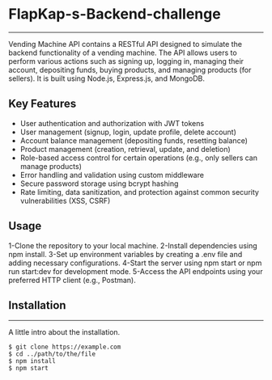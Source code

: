 # FlapKap-s-Backend-challenge
***
Vending Machine API contains a RESTful API designed to simulate the backend functionality of a vending machine. The API allows users to perform various actions such as signing up, logging in, managing their account, depositing funds, buying products, and managing products (for sellers). It is built using Node.js, Express.js, and MongoDB.
## Key Features
* User authentication and authorization with JWT tokens
* User management (signup, login, update profile, delete account)
* Account balance management (depositing funds, resetting balance)
* Product management (creation, retrieval, update, and deletion)
* Role-based access control for certain operations (e.g., only sellers can manage products)
* Error handling and validation using custom middleware
* Secure password storage using bcrypt hashing
* Rate limiting, data sanitization, and protection against common security vulnerabilities (XSS, CSRF)
## Usage  
  1-Clone the repository to your local machine.
  2-Install dependencies using npm install.
  3-Set up environment variables by creating a .env file and adding necessary configurations.
  4-Start the server using npm start or npm run start:dev for development mode.
  5-Access the API endpoints using your preferred HTTP client (e.g., Postman).

## Installation
***
A little intro about the installation. 
```
$ git clone https://example.com
$ cd ../path/to/the/file
$ npm install
$ npm start
```
